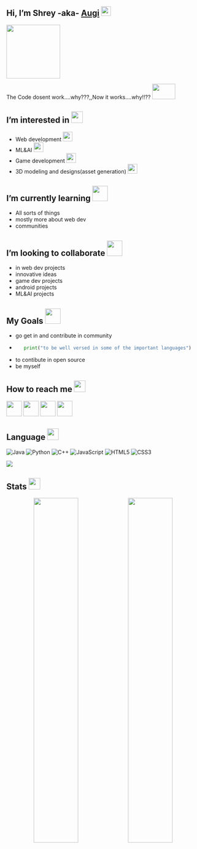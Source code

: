 ## Hi, I’m Shrey -aka- [Augi][Instagram] <img src="https://media.giphy.com/media/hvRJCLFzcasrR4ia7z/giphy.gif" width="25px">
<img src="https://media.giphy.com/media/Q7SKqn3G97xpmfSOvG/giphy.gif" width="140" height="140" />
<p>The Code dosent work....why???,,Now it works....why!!??
<img src="https://media.giphy.com/media/DfSXiR60W9MVq/giphy.gif" width="60" height="40" /></p>


## I’m interested in  <img src="https://media.giphy.com/media/TaC6gXdan989My4Eub/giphy.gif" width="30" height="30" />
- Web development <img src="https://img.icons8.com/external-kiranshastry-lineal-color-kiranshastry/344/external-web-development-coding-kiranshastry-lineal-color-kiranshastry.png" width ="25" height="25" />
- ML&AI  <img src="https://img.icons8.com/external-flaticons-lineal-color-flat-icons/344/external-machine-learning-robotics-flaticons-lineal-color-flat-icons.png" width="25" height="25" />
- Game development  <img src="https://img.icons8.com/external-flaticons-flat-flat-icons/344/external-game-development-game-development-flaticons-flat-flat-icons.png" width="25" height="25" />
- 3D modeling and designs(asset generation)  <img src="https://img.icons8.com/external-flaticons-lineal-color-flat-icons/344/external-3d-modeling-diy-flaticons-lineal-color-flat-icons-3.png" width="25" height="25" />

## I’m currently learning  <img src="https://media.giphy.com/media/XpRoPjGRLHgZCiIg0K/giphy.gif" width="40" height="40" />
- All sorts of things
- mostly more about web dev 
- communities

## I’m looking to collaborate  <img src="https://media.giphy.com/media/Bz3J61Fswq1zdruPBI/giphy.gif" widht="40" height="40" />
- in web dev projects
- innovative ideas
- game dev projects
- android projects
- ML&AI projects

## My Goals  <img src="https://media.giphy.com/media/l0K4m8FLCB4anX60g/giphy.gif" widht="40" height="40" />
- go get in and contribute in community
- ```python 
     print("to be well versed in some of the important languages")
     ```
- to contibute in open source
- be myself

## How to reach me <img src="https://media.giphy.com/media/huyZxIJvtqVeRp7QcS/giphy.gif" width="30" height="30" />
[<img src="https://media.giphy.com/media/SMKiEh9WDO6ze/giphy.gif" width="40" height="40" />][twitter]
[<img src="https://img.icons8.com/external-justicon-lineal-color-justicon/344/external-linkedin-social-media-justicon-lineal-color-justicon.png" width="40" height="40" />][linkdin]
[<img src="https://media.giphy.com/media/l1J9wIiIY6S3slqus/giphy.gif" width="40" height="40" />][Instagram]
[<img src="https://media.giphy.com/media/XEy1qyv7GdLpmqHEPV/giphy.gif" width="40" height="40" />][facebook]



## Language  <img src="https://media.giphy.com/media/PiWfijeEeJEI0uB7j6/giphy.gif" width="30" height="30" />
![Java](https://img.shields.io/badge/-java-E34A86?style=flat-square&logo=java)
![Python](https://img.shields.io/badge/-Python-black?style=flat-square&logo=Python)
![C++](https://img.shields.io/badge/-C++-00599C?style=flat-square&logo=c)
![JavaScript](https://img.shields.io/badge/-JavaScript-black?style=flat-square&logo=javascript)
![HTML5](https://img.shields.io/badge/-HTML5-E34F26?style=flat-square&logo=html5&logoColor=white)
![CSS3](https://img.shields.io/badge/-CSS3-1572B6?style=flat-square&logo=css3)




<img src="https://activity-graph.herokuapp.com/graph?username=shrey0723&bg_color=0f2d3d&color=1cadfb&line=1cadfb&point=1cadfb&area=true&hide_border=true">



## Stats  <img src="https://media.giphy.com/media/CtYFOdVbvTfgZunPEA/giphy.gif" width="30" height="30" />
<p align="center">
	
  <img width="48%" src="https://github-readme-stats.vercel.app/api?username=shrey0723&show_icons=true&theme=tokyonight" />
  <img width="48%" src="https://github-readme-streak-stats.herokuapp.com/?user=shrey0723&theme=tokyonight" />
</p>

[Instagram]: https://www.instagram.com/shrey.dubey/
[twitter]: https://twitter.com/Augi_spark
[linkdin]: https://www.linkedin.com/in/shrey-dubey-6109b0192
[facebook]: https://www.facebook.com/shrey.dubey.562/
